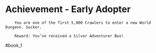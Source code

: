 # Achievement - Early Adopter


```
	You are one of the first 5,000 Crawlers to enter a new World Dungeon. Sucker.

	Reward: You’ve received a Silver Adventurer Box!
```


#book_1 